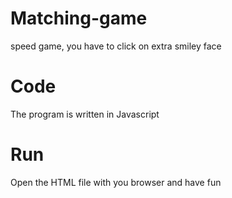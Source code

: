 # Matching-game
speed game, you have to click on extra smiley face

# Code
The program is written in Javascript

# Run
Open the HTML file with you browser and have fun
